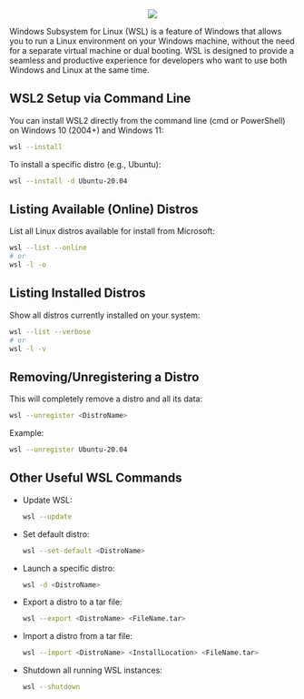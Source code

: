 <div align="center">
  <a href="https://learn.microsoft.com/en-us/windows/wsl/"><img src="https://github.com/vishnu1002/cmd-help/assets/145321614/b3d331db-c7cb-4caf-ac1a-187a46ab647b"></a>
</div>


Windows Subsystem for Linux (WSL) is a feature of Windows that allows you to run a Linux environment on your Windows machine, without the need for a separate virtual machine or dual booting. WSL is designed to provide a seamless and productive experience for developers who want to use both Windows and Linux at the same time.

## WSL2 Setup via Command Line
You can install WSL2 directly from the command line (cmd or PowerShell) on Windows 10 (2004+) and Windows 11:

```sh
wsl --install
```

To install a specific distro (e.g., Ubuntu):
```sh
wsl --install -d Ubuntu-20.04
```

## Listing Available (Online) Distros
List all Linux distros available for install from Microsoft:
```sh
wsl --list --online
# or
wsl -l -o
```

## Listing Installed Distros
Show all distros currently installed on your system:
```sh
wsl --list --verbose
# or
wsl -l -v
```

## Removing/Unregistering a Distro
This will completely remove a distro and all its data:
```sh
wsl --unregister <DistroName>
```
Example:
```sh
wsl --unregister Ubuntu-20.04
```

## Other Useful WSL Commands
- Update WSL:
  ```sh
  wsl --update
  ```
- Set default distro:
  ```sh
  wsl --set-default <DistroName>
  ```
- Launch a specific distro:
  ```sh
  wsl -d <DistroName>
  ```
- Export a distro to a tar file:
  ```sh
  wsl --export <DistroName> <FileName.tar>
  ```
- Import a distro from a tar file:
  ```sh
  wsl --import <DistroName> <InstallLocation> <FileName.tar>
  ```
- Shutdown all running WSL instances:
  ```sh
  wsl --shutdown
  ``` 
